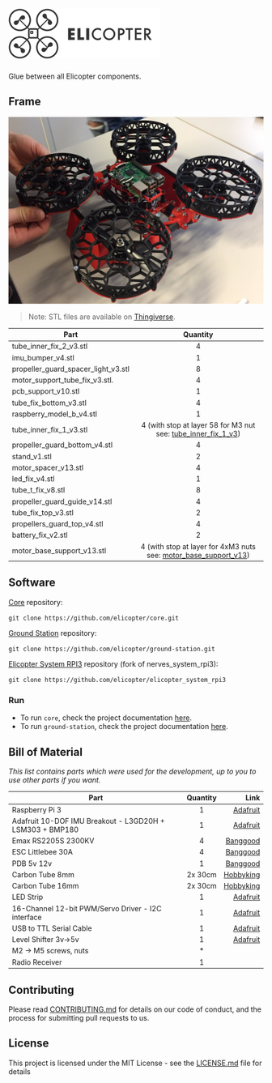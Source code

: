 ![Elicopter](logo.png)
=========

Glue between all Elicopter components.

## Frame

![Elicopter](elicopter_v2-1.jpg)

> Note: STL files are available on [Thingiverse](http://www.thingiverse.com/thing:2277533).

| Part                          | Quantity   |
| ----------------------------- |:----------:|
tube_inner_fix_2_v3.stl               | 4
imu_bumper_v4.stl                     | 1
propeller_guard_spacer_light_v3.stl   | 8
motor_support_tube_fix_v3.stl.        | 4
pcb_support_v10.stl                   | 1
tube_fix_bottom_v3.stl                | 4
raspberry_model_b_v4.stl              | 1
tube_inner_fix_1_v3.stl               | 4 (with stop at layer 58 for M3 nut see: [tube_inner_fix_1_v3](images/tube_inner_fix_1_v3_layer_58.png))
propeller_guard_bottom_v4.stl         | 4
stand_v1.stl                          | 2
motor_spacer_v13.stl                  | 4
led_fix_v4.stl                        | 1
tube_t_fix_v8.stl                     | 8
propeller_guard_guide_v14.stl         | 4
tube_fix_top_v3.stl                   | 2
propellers_guard_top_v4.stl           | 4
battery_fix_v2.stl                    | 2
motor_base_support_v13.stl            | 4 (with stop at layer for 4xM3 nuts see: [motor_base_support_v13](images/motor_base_support_v13_layer_58.png))

## Software

[Core](https://github.com/elicopter/core) repository:
```
git clone https://github.com/elicopter/core.git
```

[Ground Station](https://github.com/elicopter/ground_station) repository:
```
git clone https://github.com/elicopter/ground-station.git
```

[Elicopter System RPI3](https://github.com/elicopter/elicopter_system_rpi3) repository (fork of nerves_system_rpi3):
```
git clone https://github.com/elicopter/elicopter_system_rpi3
```

### Run

* To run `core`, check the project documentation [here](https://github.com/elicopter/core).
* To run `ground-station`, check the project documentation [here](https://github.com/elicopter/ground_station).

## Bill of Material

*This list contains parts which were used for the development, up to you to use other parts if you want.*

| Part                          | Quantity   | Link  |
| ----------------------------- |:----------:| ---------------:|
| Raspberry Pi 3 | 1 | [Adafruit](https://www.adafruit.com/products/3055) |
| Adafruit 10-DOF IMU Breakout - L3GD20H + LSM303 + BMP180 | 1 | [Adafruit](https://www.adafruit.com/products/1604) |
| Emax RS2205S 2300KV | 4 | [Banggood](https://www.banggood.com/4x-Emax-RS2205S-2300KV-Racing-Edition-Brushess-Motor-CW-CCW-for-FPV-Racing-p-1106170.html?rmmds=myaccout-bottom-latestwishlist__1&cur_warehouse=CN)
| ESC Littlebee 30A | 4 | [Banggood](https://www.banggood.com/4X-FVT-LittleBee-30A-ESC-2-6S-BLHeli-Supports-OneShot125-For-RC-Multirotors-p-1031943.html?rmmds=search&cur_warehouse=CN)
| PDB 5v 12v | 1 | [Banggood](https://www.banggood.com/Matek-Mini-Power-Hub-Power-Distribution-Board-With-BEC-5V-And-12V-For-FPV-Multicopter-p-1005549.html?rmmds=search&cur_warehouse=CN)
| Carbon Tube 8mm | 2x 30cm |  [Hobbyking](https://hobbyking.com/fr_fr/carbon-fiber-tube-hollow-8x750mm.html)
| Carbon Tube 16mm | 2x 30cm | [Hobbyking](https://hobbyking.com/fr_fr/carbon-fiber-round-tube-330x16x14mm.html)
| LED Strip | 1 | [Adafruit](https://www.adafruit.com/product/1426)
| 16-Channel 12-bit PWM/Servo Driver - I2C interface | 1 | [Adafruit](https://www.adafruit.com/product/815)
| USB to TTL Serial Cable | 1 | [Adafruit](https://www.adafruit.com/product/954)
| Level Shifter 3v->5v | 1 | [Adafruit](https://www.adafruit.com/product/1875)
| M2 -> M5 screws, nuts | * |
| Radio Receiver | 1 |


## Contributing

Please read [CONTRIBUTING.md](CONTRIBUTING.md) for details on our code of conduct, and the process for submitting pull requests to us.

## License

This project is licensed under the MIT License - see the [LICENSE.md](LICENSE.md) file for details

